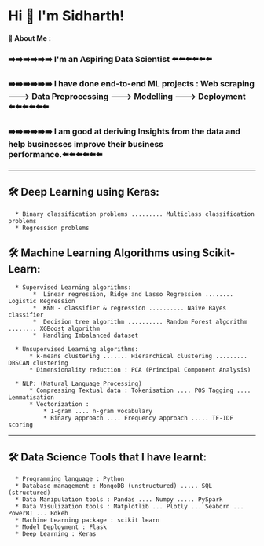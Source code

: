 
# Hi 👋  I'm Sidharth! 


#### 🚀 About Me :
   ###  ➡️➡️➡️➡️➡️➡️ I'm an Aspiring **Data Scientist** ⬅️⬅️⬅️⬅️⬅️⬅️
   ###  ➡️➡️➡️➡️➡️➡️ I have done **end-to-end** ML projects :   **Web scraping** ---> **Data Preprocessing** ---> **Modelling** ---> **Deployment**  ⬅️⬅️⬅️⬅️⬅️⬅️
   ###  ➡️➡️➡️➡️➡️➡️ I am good at **deriving Insights** from the data and help businesses improve their business performance.⬅️⬅️⬅️⬅️⬅️⬅️
---   

## 🛠 Deep Learning using Keras:

      * Binary classification problems ......... Multiclass classification problems
      * Regression problems

## 🛠 Machine Learning Algorithms using Scikit-Learn:

      * Supervised Learning algorithms:
           *  Linear regression, Ridge and Lasso Regression ........ Logistic Regression
           *  KNN - classifier & regression .......... Naive Bayes classifier
           *  Decision tree algorithm .......... Random Forest algorithm ........ XGBoost algorithm
           *  Handling Imbalanced dataset

      * Unsupervised Learning algorithms:
          * k-means clustering ....... Hierarchical clustering ......... DBSCAN clustering
          * Dimensionality reduction : PCA (Principal Component Analysis)

      * NLP: (Natural Language Processing)
          * Compressing Textual data : Tokenisation .... POS Tagging .... Lemmatisation
          * Vectorization : 
              * 1-gram .... n-gram vocabulary
              * Binary approach .... Frequency approach ..... TF-IDF scoring
---


## 🛠 Data Science Tools that I have learnt:

      * Programming language : Python                                                            
      * Database management : MongoDB (unstructured) ..... SQL (structured)                                                            
      * Data Manipulation tools : Pandas .... Numpy ..... PySpark
      * Data Visulization tools : Matplotlib ... Plotly ... Seaborn ... PowerBI ... Bokeh
      * Machine Learning package : scikit learn
      * Model Deployment : Flask
      * Deep Learning : Keras

